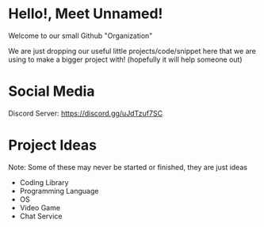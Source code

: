 # Hello!, Meet Unnamed!

Welcome to our small Github "Organization"

We are just dropping our useful little projects/code/snippet here that we are using to make a bigger project with! 
(hopefully it will help someone out) 

# Social Media

Discord Server: https://discord.gg/uJdTzuf7SC

# Project Ideas

Note: Some of these may never be started or finished, they are just ideas

- Coding Library
- Programming Language
- OS
- Video Game
- Chat Service
